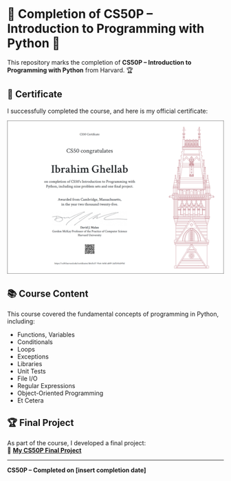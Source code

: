 # 🎉 Completion of CS50P – Introduction to Programming with Python 🎉  

This repository marks the completion of **CS50P – Introduction to Programming with Python** from Harvard. 🏆  

## 📜 Certificate  
I successfully completed the course, and here is my official certificate:  

![CS50P Certificate](CS50P.png)  

## 📚 Course Content  
This course covered the fundamental concepts of programming in Python, including:  
- Functions, Variables
- Conditionals
- Loops 
- Exceptions
- Libraries
- Unit Tests 
- File I/O
- Regular Expressions
- Object-Oriented Programming
- Et Cetera


## 🏆 Final Project  
As part of the course, I developed a final project:  
🔗 **[My CS50P Final Project](https://github.com/ibrahimghellab/CurrencyConverter)**  

---
**CS50P – Completed on [insert completion date]**  
